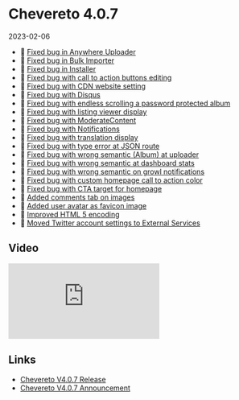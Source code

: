 # Chevereto 4.0.7

2023-02-06

- 🐞 [Fixed bug in Anywhere Uploader](https://chevereto.com/community/threads/chevereto-v4-0-7.14913/post-74114)
- 🐞 [Fixed bug in Bulk Importer](https://chevereto.com/community/threads/chevereto-v4-0-7.14913/post-74108)
- 🐞 [Fixed bug in Installer](https://chevereto.com/community/threads/chevereto-v4-0-7.14913/post-74115)
- 🐞 [Fixed bug with call to action buttons editing](https://chevereto.com/community/threads/chevereto-v4-0-7.14913/post-74117)
- 🐞 [Fixed bug with CDN website setting](https://chevereto.com/community/threads/chevereto-v4-0-7.14913/post-74154)
- 🐞 [Fixed bug with Disqus](https://chevereto.com/community/threads/chevereto-v4-0-7.14913/post-74126)
- 🐞 [Fixed bug with endless scrolling a password protected album](https://chevereto.com/community/threads/chevereto-v4-0-7.14913/post-74120)
- 🐞 [Fixed bug with listing viewer display](https://chevereto.com/community/threads/chevereto-v4-0-7.14913/post-74163)
- 🐞 [Fixed bug with ModerateContent](https://chevereto.com/community/threads/chevereto-v4-0-7.14913/post-74110)
- 🐞 [Fixed bug with Notifications](https://chevereto.com/community/threads/chevereto-v4-0-7.14913/post-74161)
- 🐞 [Fixed bug with translation display](https://chevereto.com/community/threads/chevereto-v4-0-7.14913/post-74164)
- 🐞 [Fixed bug with type error at JSON route](https://chevereto.com/community/threads/chevereto-v4-0-7.14913/post-74106)
- 🐞 [Fixed bug with wrong semantic (Album) at uploader](https://chevereto.com/community/threads/chevereto-v4-0-7.14913/post-74102)
- 🐞 [Fixed bug with wrong semantic at dashboard stats](https://chevereto.com/community/threads/chevereto-v4-0-7.14913/post-74104)
- 🐞 [Fixed bug with wrong semantic on growl notifications](https://chevereto.com/community/threads/chevereto-v4-0-7.14913/post-74103)
- 🐞 [Fixed bug with custom homepage call to action color](https://chevereto.com/community/threads/chevereto-v4-0-7.14913/post-74167)
- 🐞 [Fixed bug with CTA target for homepage](https://chevereto.com/community/threads/chevereto-v4-0-7.14913/post-74294)
- 💅 [Added comments tab on images](https://chevereto.com/community/threads/chevereto-v4-0-7.14913/post-74136)
- 💅 [Added user avatar as favicon image](https://chevereto.com/community/threads/chevereto-v4-0-7.14913/post-74124)
- 💅 [Improved HTML 5 encoding](https://chevereto.com/community/threads/chevereto-v4-0-7.14913/post-74107)
- 💅 [Moved Twitter account settings to External Services](https://chevereto.com/community/threads/chevereto-v4-0-7.14913/post-74105)

## Video

<div class="embed-responsive embed-responsive-16by9">
  <iframe class="embed-responsive-item m-0" src="https://www.youtube.com/embed/ClF4uCbYKdA" frameborder="0" allow="accelerometer; autoplay; clipboard-write; encrypted-media; gyroscope; picture-in-picture" allowfullscreen></iframe>
</div>

## Links

- [Chevereto V4.0.7 Release](https://chevereto.com/community/threads/chevereto-v4-0-7.14954/)
- [Chevereto V4.0.7 Announcement](https://chevereto.com/community/threads/chevereto-v4-0-7.14913/)
